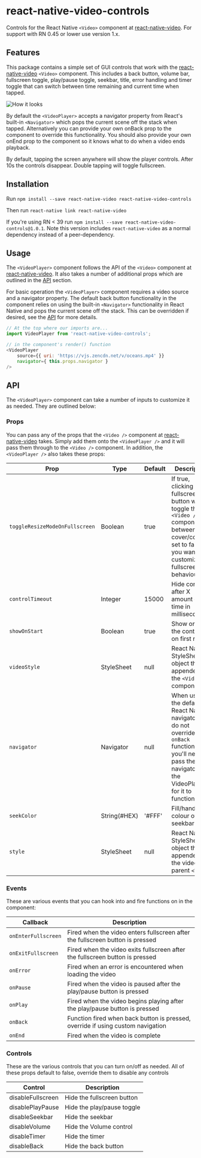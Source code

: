 # react-native-video-controls
Controls for the React Native `<Video>` component at [react-native-video](https://github.com/react-native-community/react-native-video). For support with RN 0.45 or lower use version 1.x.

## Features
This package contains a simple set of GUI controls that work with the [react-native-video](https://github.com/react-native-community/react-native-video) `<Video>` component. This includes a back button, volume bar, fullscreen toggle, play/pause toggle, seekbar, title, error handling and timer toggle that can switch between time remaining and current time when tapped.

![How it looks](https://s3-us-west-2.amazonaws.com/nubix.ca/github/example.gif)

By default the `<VideoPlayer>` accepts a navigator property from React's built-in `<Navigator>` which pops the current scene off the stack when tapped. Alternatively you can provide your own onBack prop to the component to override this functionality. You should also provide your own onEnd prop to the component so it knows what to do when a video ends playback.

By default, tapping the screen anywhere will show the player controls. After 10s the controls disappear. Double tapping will toggle fullscreen.

## Installation
Run `npm install --save react-native-video react-native-video-controls`

Then run `react-native link react-native-video`

If you're using RN < 39 run `npm install --save react-native-video-controls@1.0.1`. Note this version includes `react-native-video` as a normal dependency instead of a peer-dependency.

## Usage
The `<VideoPlayer>` component follows the API of the `<Video>` component at [react-native-video](https://github.com/react-native-community/react-native-video). It also takes a number of additional props which are outlined in the [API](#api) section.

For basic operation the `<VideoPlayer>` component requires a video source and a navigator property. The default back button functionality in the component relies on using the built-in `<Navigator>` functionality in React Native and pops the current scene off the stack. This can be overridden if desired, see the [API](#api) for more details.

```javascript
// At the top where our imports are...
import VideoPlayer from 'react-native-video-controls';

// in the component's render() function
<VideoPlayer
    source={{ uri: 'https://vjs.zencdn.net/v/oceans.mp4' }}
    navigator={ this.props.navigator }
/>

```

## API
The `<VideoPlayer>` component can take a number of inputs to customize it as needed. They are outlined below:

### Props
You can pass any of the props that the `<Video />` component at [react-native-video](https://github.com/react-native-community/react-native-video) takes. Simply add them onto the `<VideoPlayer />` and it will pass them through to the `<Video />` component.  In addition, the `<VideoPlayer />` also takes these props:

| Prop                           | Type          | Default | Description                                                                                                                                                         |
| ------------------------------ | ------------- | ------- | ------------------------------------------------------------------------------------------------------------------------------------------------------------------- |
| `toggleResizeModeOnFullscreen` | Boolean       | true    | If true, clicking the fullscreen button will toggle the `<Video />` component between cover/contain, set to false if you want to customize fullscreen behaviour     |
| `controlTimeout`               | Integer       | 15000   | Hide controls after X amount of time in milliseconds                                                                                                                |
| `showOnStart`                  | Boolean       | true    | Show or hide the controls on first render                                                                                                                           |
| `videoStyle`                   | StyleSheet    | null    | React Native StyleSheet object that is appended to the `<Video>` component                                                                                          |
| `navigator`                    | Navigator     | null    | When using the default React Native navigator and do not override the `onBack` function, you'll need to pass the navigator to the VideoPlayer for it to function    |
| `seekColor`                    | String(#HEX)  | '#FFF'  | Fill/handle colour of the seekbar                                                                                                                                   |
| `style`                        | StyleSheet    | null    | React Native StyleSheet object that is appended to the video's parent `<View>`                                                                                      |

### Events
These are various events that you can hook into and fire functions on in the component:


| Callback             | Description                                                                        |
| -------------------- | ---------------------------------------------------------------------------------- |
| `onEnterFullscreen`  | Fired when the video enters fullscreen after the fullscreen button is pressed      |
| `onExitFullscreen`   | Fired when the video exits fullscreen after the fullscreen button is pressed       |
| `onError`            | Fired when an error is encountered when loading the video                          |
| `onPause`            | Fired when the video is paused after the play/pause button is pressed              |
| `onPlay`             | Fired when the video begins playing after the play/pause button is pressed         |
| `onBack`             | Function fired when back button is pressed, override if using custom navigation    |
| `onEnd`              | Fired when the video is complete                                                   |

### Controls
These are the various controls that you can turn on/off as needed. All of these props default to false, override them to disable any controls

| Control            | Description                                 |
| ------------------ | ------------------------------------------- |
| disableFullscreen  | Hide the fullscreen button                  |
| disablePlayPause   | Hide the play/pause toggle                  |
| disableSeekbar     | Hide the seekbar                            |
| disableVolume      | Hide the Volume control                     |
| disableTimer       | Hide the timer                              |
| disableBack        | Hide the back button                        |